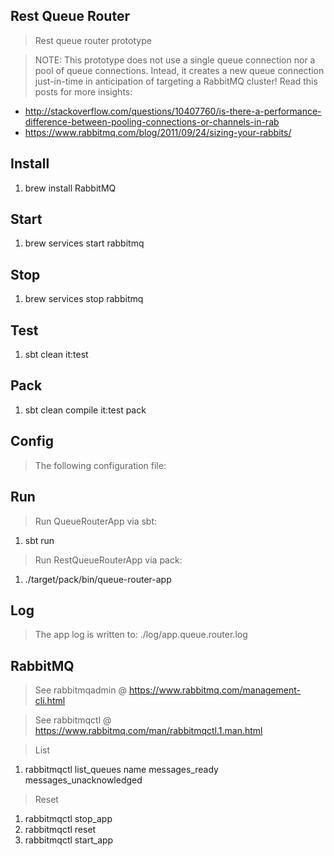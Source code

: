 Rest Queue Router
--------------------------
>Rest queue router prototype

>NOTE: This prototype does not use a single queue connection nor a pool
of queue connections. Intead, it creates a new queue connection just-in-time
in anticipation of targeting a RabbitMQ cluster! Read this posts for more
insights:

* http://stackoverflow.com/questions/10407760/is-there-a-performance-difference-between-pooling-connections-or-channels-in-rab
* https://www.rabbitmq.com/blog/2011/09/24/sizing-your-rabbits/

Install
-------
1. brew install RabbitMQ

Start
-----
1. brew services start rabbitmq

Stop
----
1. brew services stop rabbitmq

Test
----
1. sbt clean it:test

Pack
----
1. sbt clean compile it:test pack

Config
------
> The following configuration file:

Run
---
>Run QueueRouterApp via sbt:

1. sbt run

>Run RestQueueRouterApp via pack:

1. ./target/pack/bin/queue-router-app

Log
---
>The app log is written to: ./log/app.queue.router.log

RabbitMQ
--------
>See rabbitmqadmin @ https://www.rabbitmq.com/management-cli.html

>See rabbitmqctl @ https://www.rabbitmq.com/man/rabbitmqctl.1.man.html

>List

1. rabbitmqctl list_queues name messages_ready messages_unacknowledged

>Reset

1. rabbitmqctl stop_app
2. rabbitmqctl reset
3. rabbitmqctl start_app
